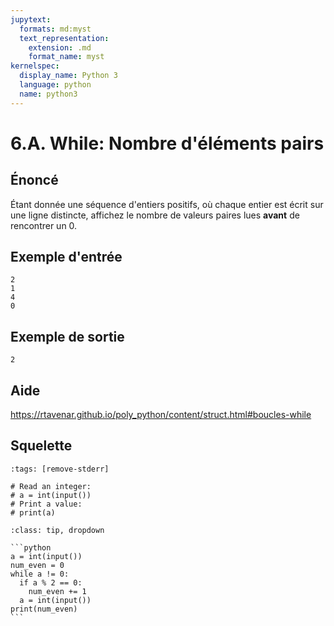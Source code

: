 ```yaml
---
jupytext:
  formats: md:myst
  text_representation:
    extension: .md
    format_name: myst
kernelspec:
  display_name: Python 3
  language: python
  name: python3
---
```


# 6.A. While: Nombre d'éléments pairs

## **Énoncé**

Étant donnée une séquence d'entiers positifs, où chaque entier est écrit sur une ligne distincte, affichez le nombre de valeurs paires lues **avant** de rencontrer un 0.

## **Exemple d'entrée**

```
2
1
4
0
```

## **Exemple de sortie**

```
2
```

## Aide

https://rtavenar.github.io/poly_python/content/struct.html#boucles-while

## Squelette

```{code-cell} python
:tags: [remove-stderr]

# Read an integer:
# a = int(input())
# Print a value:
# print(a)
```

````{admonition} Cliquez ici pour voir la solution
:class: tip, dropdown

```python
a = int(input())
num_even = 0
while a != 0:
  if a % 2 == 0:
    num_even += 1
  a = int(input())
print(num_even)
```
````
